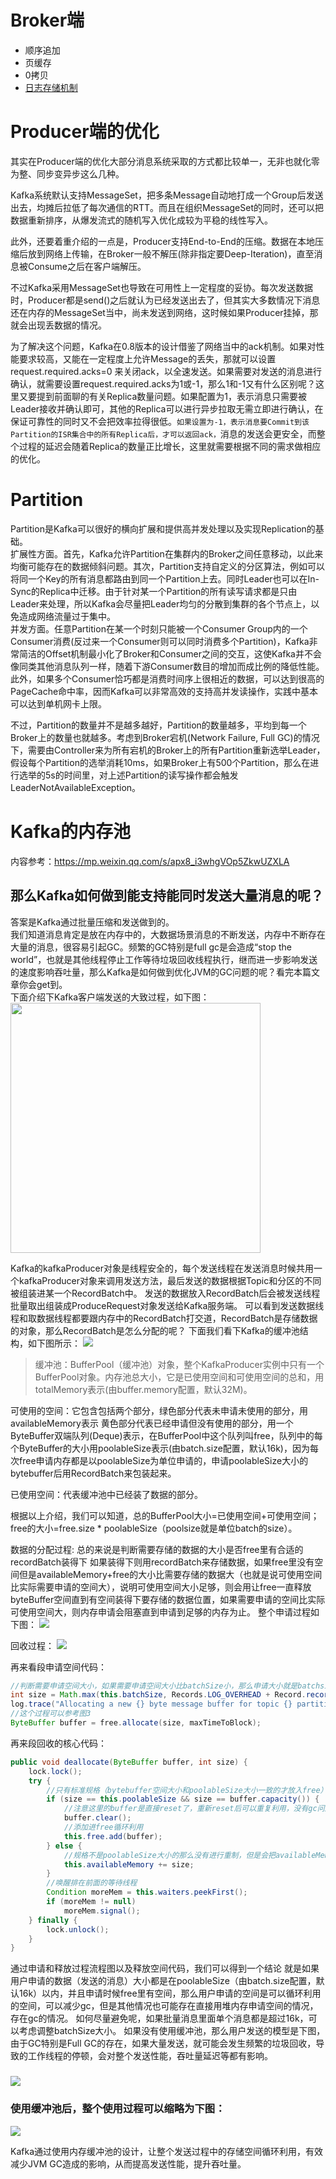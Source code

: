 # Broker端
- 顺序追加
- 页缓存
- 0拷贝
- <a href="../Kafka.md">日志存储机制</a>

# Producer端的优化
其实在Producer端的优化大部分消息系统采取的方式都比较单一，无非也就化零为整、同步变异步这么几种。  

Kafka系统默认支持MessageSet，把多条Message自动地打成一个Group后发送出去，均摊后拉低了每次通信的RTT。而且在组织MessageSet的同时，还可以把数据重新排序，从爆发流式的随机写入优化成较为平稳的线性写入。

此外，还要着重介绍的一点是，Producer支持End-to-End的压缩。数据在本地压缩后放到网络上传输，在Broker一般不解压(除非指定要Deep-Iteration)，直至消息被Consume之后在客户端解压。

不过Kafka采用MessageSet也导致在可用性上一定程度的妥协。每次发送数据时，Producer都是send()之后就认为已经发送出去了，但其实大多数情况下消息还在内存的MessageSet当中，尚未发送到网络，这时候如果Producer挂掉，那就会出现丢数据的情况。

为了解决这个问题，Kafka在0.8版本的设计借鉴了网络当中的ack机制。如果对性能要求较高，又能在一定程度上允许Message的丢失，那就可以设置request.required.acks=0 来关闭ack，以全速发送。如果需要对发送的消息进行确认，就需要设置request.required.acks为1或-1，那么1和-1又有什么区别呢？这里又要提到前面聊的有关Replica数量问题。如果配置为1，表示消息只需要被Leader接收并确认即可，其他的Replica可以进行异步拉取无需立即进行确认，在保证可靠性的同时又不会把效率拉得很低。```如果设置为-1，表示消息要Commit到该Partition的ISR集合中的所有Replica后，才可以返回ack，```消息的发送会更安全，而整个过程的延迟会随着Replica的数量正比增长，这里就需要根据不同的需求做相应的优化。

# Partition
Partition是Kafka可以很好的横向扩展和提供高并发处理以及实现Replication的基础。  
扩展性方面。首先，Kafka允许Partition在集群内的Broker之间任意移动，以此来均衡可能存在的数据倾斜问题。其次，Partition支持自定义的分区算法，例如可以将同一个Key的所有消息都路由到同一个Partition上去。同时Leader也可以在In-Sync的Replica中迁移。由于针对某一个Partition的所有读写请求都是只由Leader来处理，所以Kafka会尽量把Leader均匀的分散到集群的各个节点上，以免造成网络流量过于集中。  
并发方面。任意Partition在某一个时刻只能被一个Consumer Group内的一个Consumer消费(反过来一个Consumer则可以同时消费多个Partition)，Kafka非常简洁的Offset机制最小化了Broker和Consumer之间的交互，这使Kafka并不会像同类其他消息队列一样，随着下游Consumer数目的增加而成比例的降低性能。此外，如果多个Consumer恰巧都是消费时间序上很相近的数据，可以达到很高的PageCache命中率，因而Kafka可以非常高效的支持高并发读操作，实践中基本可以达到单机网卡上限。

不过，Partition的数量并不是越多越好，Partition的数量越多，平均到每一个Broker上的数量也就越多。考虑到Broker宕机(Network Failure, Full GC)的情况下，需要由Controller来为所有宕机的Broker上的所有Partition重新选举Leader，假设每个Partition的选举消耗10ms，如果Broker上有500个Partition，那么在进行选举的5s的时间里，对上述Partition的读写操作都会触发LeaderNotAvailableException。

# Kafka的内存池
内容参考：https://mp.weixin.qq.com/s/apx8_i3whgVOp5ZkwUZXLA

## 那么Kafka如何做到能支持能同时发送大量消息的呢？
答案是Kafka通过批量压缩和发送做到的。  
我们知道消息肯定是放在内存中的，大数据场景消息的不断发送，内存中不断存在大量的消息，很容易引起GC。频繁的GC特别是full gc是会造成“stop the world”，也就是其他线程停止工作等待垃圾回收线程执行，继而进一步影响发送的速度影响吞吐量，那么Kafka是如何做到优化JVM的GC问题的呢？看完本篇文章你会get到。  
下面介绍下Kafka客户端发送的大致过程，如下图：
<img src="../../../imgs/Kafka客户端发送流程.png" height=400px>

Kafka的kafkaProducer对象是线程安全的，每个发送线程在发送消息时候共用一个kafkaProducer对象来调用发送方法，最后发送的数据根据Topic和分区的不同被组装进某一个RecordBatch中。
发送的数据放入RecordBatch后会被发送线程批量取出组装成ProduceRequest对象发送给Kafka服务端。
可以看到发送数据线程和取数据线程都要跟内存中的RecordBatch打交道，RecordBatch是存储数据的对象，那么RecordBatch是怎么分配的呢？
下面我们看下Kafka的缓冲池结构，如下图所示：
<img src="../../../imgs/kafka内存池.png">

> 缓冲池：BufferPool（缓冲池）对象，整个KafkaProducer实例中只有一个BufferPool对象。内存池总大小，它是已使用空间和可使用空间的总和，用totalMemory表示(由buffer.memory配置，默认32M)。

可使用的空间：它包含包括两个部分，绿色部分代表未申请未使用的部分，用availableMemory表示
黄色部分代表已经申请但没有使用的部分，用一个ByteBuffer双端队列(Deque)表示，在BufferPool中这个队列叫free，队列中的每个ByteBuffer的大小用poolableSize表示(由batch.size配置，默认16k)，因为每次free申请内存都是以poolableSize为单位申请的，申请poolableSize大小的bytebuffer后用RecordBatch来包装起来。  

已使用空间：代表缓冲池中已经装了数据的部分。

根据以上介绍，我们可以知道，总的BufferPool大小=已使用空间+可使用空间；free的大小=free.size * poolableSize（poolsize就是单位batch的size）。  

数据的分配过程: 
总的来说是判断需要存储的数据的大小是否free里有合适的recordBatch装得下
如果装得下则用recordBatch来存储数据，如果free里没有空间但是availableMemory+free的大小比需要存储的数据大（也就是说可使用空间比实际需要申请的空间大），说明可使用空间大小足够，则会用让free一直释放byteBuffer空间直到有空间装得下要存储的数据位置，如果需要申请的空间比实际可使用空间大，则内存申请会阻塞直到申请到足够的内存为止。
整个申请过程如下图：
<img src="../../../imgs/kafka内存申请流程.png">

回收过程：
<img src="../../../imgs/kafka内存回收.png">

再来看段申请空间代码：
```java
//判断需要申请空间大小，如果需要申请空间大小比batchSize小，那么申请大小就是batchsize，如果比batchSize大，那么大小以实际申请大小为准
int size = Math.max(this.batchSize, Records.LOG_OVERHEAD + Record.recordSize(key, value));
log.trace("Allocating a new {} byte message buffer for topic {} partition {}", size, tp.topic(), tp.partition());
//这个过程可以参考图3
ByteBuffer buffer = free.allocate(size, maxTimeToBlock);
```

再来段回收的核心代码：
```java
public void deallocate(ByteBuffer buffer, int size) {
    lock.lock();
    try {
        //只有标准规格（bytebuffer空间大小和poolableSize大小一致的才放入free）
        if (size == this.poolableSize && size == buffer.capacity()) {
            //注意这里的buffer是直接reset了，重新reset后可以重复利用，没有gc问题
            buffer.clear();
            //添加进free循环利用
            this.free.add(buffer);
        } else {
            //规格不是poolableSize大小的那么没有进行重制，但是会把availableMemory增加，代表整个可用内存空间增加了，这个时候buffer的回收依赖jvm的gc
            this.availableMemory += size;
        }
        //唤醒排在前面的等待线程
        Condition moreMem = this.waiters.peekFirst();
        if (moreMem != null)
            moreMem.signal();
    } finally {
        lock.unlock();
    }
}
```

通过申请和释放过程流程图以及释放空间代码，我们可以得到一个结论
就是如果用户申请的数据（发送的消息）大小都是在poolableSize（由batch.size配置，默认16k）以内，并且申请时候free里有空间，那么用户申请的空间是可以循环利用的空间，可以减少gc，但是其他情况也可能存在直接用堆内存申请空间的情况，存在gc的情况。
如何尽量避免呢，如果批量消息里面单个消息都是超过16k，可以考虑调整batchSize大小。
如果没有使用缓冲池，那么用户发送的模型是下图，由于GC特别是Full GC的存在，如果大量发送，就可能会发生频繁的垃圾回收，导致的工作线程的停顿，会对整个发送性能，吞吐量延迟等都有影响。
### 
<img src="../../../imgs/kafkaGC01.png">

### 使用缓冲池后，整个使用过程可以缩略为下图：
<img src="../../../imgs/kafkaGC02.png">

Kafka通过使用内存缓冲池的设计，让整个发送过程中的存储空间循环利用，有效减少JVM GC造成的影响，从而提高发送性能，提升吞吐量。